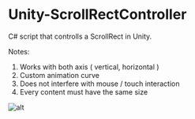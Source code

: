 # Unity-ScrollRectController


C# script that controlls a ScrollRect in Unity.

Notes:
1. Works with both axis ( vertical, horizontal )
2. Custom animation curve
3. Does not interfere with mouse / touch interaction
4. Every content must have the same size


![alt](https://raw.githubusercontent.com/Hperigo/Unity-ScrollRectController/master/ScrollController.gif)
